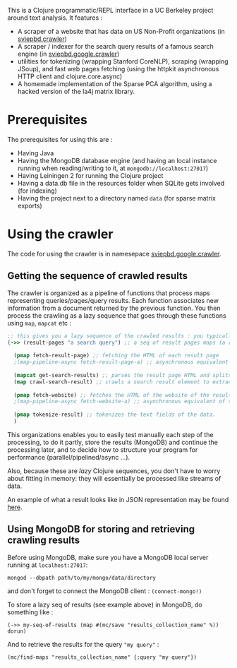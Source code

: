 This is a Clojure programmatic/REPL interface in a UC Berkeley project around text analysis. It features : 
* A scraper of a website that has data on US Non-Profit organizations (in [sviepbd.crawler](src/sviepbd/crawler.clj))
* A scraper / indexer for the search query results of a famous search engine (in [sviepbd.google.crawler](src/sviepbd/google/crawler.clj))
* utilities for tokenizing (wrapping Stanford CoreNLP), scraping (wrapping JSoup), and fast web pages fetching (using the httpkit asynchronous HTTP client and clojure.core.async)
* A homemade implementation of the Sparse PCA algorithm, using a hacked version of the la4j matrix library.

# Prerequisites

The prerequisites for using this are :
* Having Java
* Having the MongoDB database engine (and having an local instance running when reading/writing to it, at `mongodb://localhost:27017`)
* Having Leiningen 2 for running the Clojure project
* Having a data.db file in the resources folder when SQLite gets involved (for indexing)
* Having the project next to a directory named `data` (for sparse matrix exports)

# Using the crawler

The code for using the crawler is in namesepace [sviepbd.google.crawler](src/sviepbd/google/crawler.clj).

## Getting the sequence of crawled results

The crawler is organized as a pipeline of functions that process maps representing queries/pages/query results. Each function associates new information from a document returned by the previous function. You then process the crawling as a lazy sequence that goes through these functions using `map`, `mapcat` etc :

```clj
;; this gives you a lazy sequence of the crawled results : you typically store it into MongoDB.
(->> (result-pages "a search query") ;; a seq of result pages maps (a result page contains up to 10 query results)
  
  (pmap fetch-result-page) ;; fetching the HTML of each result page
  ;(map-pipeline-async fetch-result-page-a) ;; asynchronous equivalent of the above (faster)
  
  (mapcat get-search-results) ;; parses the result page HTML and splits its DOM into search results
  (map crawl-search-result) ;; crawls a search result element to extract the relevant information (text, link, etc.)
  
  (pmap fetch-website) ;; fetches the HTML of the website of the result. Note that it does not always succeed because of the format of the result.
  ;(map-pipeline-async fetch-website-a) ;; asynchronous equivalent of the above (faster)
  
  (pmap tokenize-result) ;; tokenizes the text fields of the data.
  )
```

This organizations enables you to easily test manually each step of the processing, to do it partly, store the results (MongoDB) and continue the processing later, and to decide how to structure your program for performance (parallel/pipelined/async ...).

Also, because these are _lazy_ Clojure sequences, you don't have to worry about fitting in memory: they will essentially be processed like streams of data.

An example of what a result looks like in JSON representation may be found [here](https://github.com/MetaDataCool/data/blob/eeff348b63883b66dcc3019be64492b6f18d0791/example-result.json).

## Using MongoDB for storing and retrieving crawling results

Before using MongoDB, make sure you have a MongoDB local server running at `localhost:27017`:
```
mongod --dbpath path/to/my/mongo/data/directory
```

and don't forget to connect the MongoDB client :
`(connect-mongo!)`

To store a lazy seq of results (see example above) in MongoDB, do something like :
```
(->> my-seq-of-results (map #(mc/save "results_collection_name" %)) dorun)
```

And to retrieve the results for the query `"my query"` : 
```
(mc/find-maps "results_collection_name" {:query "my query"})
```
